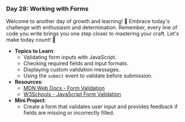 ### **Day 28: Working with Forms**

Welcome to another day of growth and learning! 🚀 Embrace today's challenge with enthusiasm and determination. Remember, every line of code you write brings you one step closer to mastering your craft. Let's make today count! 💪

- **Topics to Learn**:
  - Validating form inputs with JavaScript.
  - Checking required fields and input formats.
  - Displaying custom validation messages.
  - Using the `submit` event to validate before submission.
- **Resources**:
  - [MDN Web Docs - Form Validation](https://developer.mozilla.org/en-US/docs/Learn/Forms/Form_validation)
  - [W3Schools - JavaScript Form Validation](https://www.w3schools.com/js/js_validation.asp)
- **Mini Project**:
  - Create a form that validates user input and provides feedback if fields are missing or incorrectly filled.